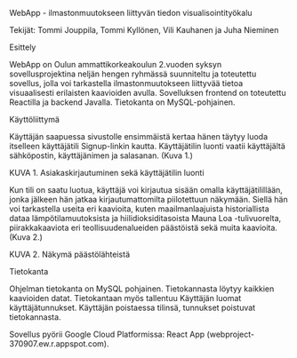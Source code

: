 WebApp - ilmastonmuutokseen liittyvän tiedon visualisointityökalu 

Tekijät: Tommi Jouppila, Tommi Kyllönen, Vili Kauhanen ja Juha Nieminen 

 

Esittely 

WebApp on Oulun ammattikorkeakoulun 2.vuoden syksyn sovellusprojektina neljän hengen ryhmässä suunniteltu ja toteutettu sovellus, jolla voi tarkastella ilmastonmuutokseen liittyvää tietoa visuaalisesti erilaisten kaavioiden avulla. Sovelluksen frontend on toteutettu Reactilla ja backend Javalla. Tietokanta on MySQL-pohjainen. 

Käyttöliittymä 

Käyttäjän saapuessa sivustolle ensimmäistä kertaa hänen täytyy luoda itselleen käyttäjätili Signup-linkin kautta. Käyttäjätilin luonti vaatii käyttäjältä sähköpostin, käyttäjänimen ja salasanan. (Kuva 1.) 

 

 

KUVA 1.  Asiakaskirjautuminen sekä käyttäjätilin luonti 

Kun tili on saatu luotua, käyttäjä voi kirjautua sisään omalla käyttäjätilillään, jonka jälkeen hän jatkaa kirjautumattomilta piilotettuun näkymään. Siellä hän voi tarkastella useita eri kaavioita, kuten maailmanlaajuista historiallista dataa lämpötilamuutoksista ja hiilidioksiditasoista Mauna Loa -tulivuorelta, piirakkakaaviota eri teollisuudenalueiden päästöistä sekä muita kaavioita. (Kuva 2.) 

 

 

 

 

 

KUVA 2. Näkymä päästölähteistä 

Tietokanta 

Ohjelman tietokanta on MySQL pohjainen.  Tietokannasta löytyy kaikkien kaavioiden datat.  Tietokantaan myös tallentuu Käyttäjän luomat käyttäjätunnukset. Käyttäjän poistaessa tilinsä, tunnukset poistuvat tietokannasta. 

 

Sovellus pyörii Google Cloud Platformissa: React App (webproject-370907.ew.r.appspot.com). 

